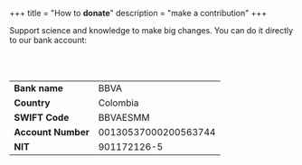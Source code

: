 +++
title = "How to **donate**"
description = "make a contribution"
+++

Support science and knowledge to make big changes. You can do it directly to our bank account:

<br/>
<br/>

|                    |                      |
| ------------------ | -------------------- |
| **Bank name**      | BBVA                 |
| **Country**        | Colombia             |
| **SWIFT Code**     | BBVAESMM             |
| **Account Number** | 00130537000200563744 |
| **NIT**            | 901172126-5          |
